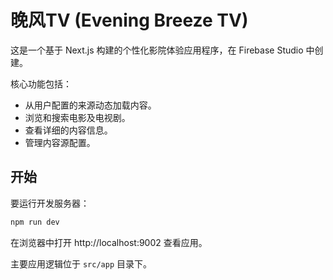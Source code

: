 # 晚风TV (Evening Breeze TV)

这是一个基于 Next.js 构建的个性化影院体验应用程序，在 Firebase Studio 中创建。

核心功能包括：
- 从用户配置的来源动态加载内容。
- 浏览和搜索电影及电视剧。
- 查看详细的内容信息。
- 管理内容源配置。

## 开始

要运行开发服务器：
```bash
npm run dev
```
在浏览器中打开 http://localhost:9002 查看应用。

主要应用逻辑位于 `src/app` 目录下。
